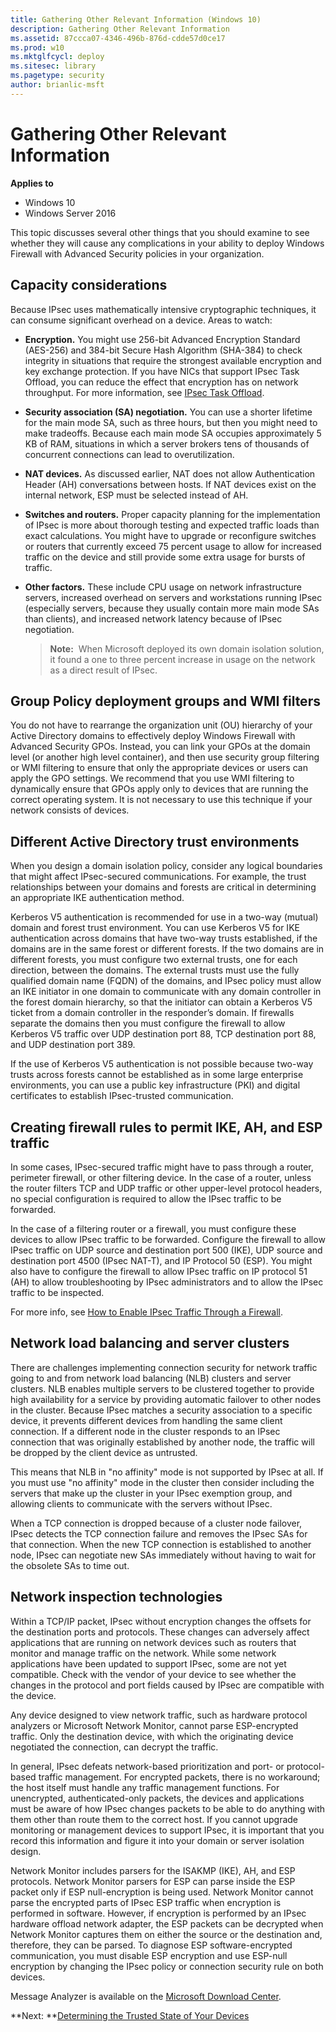 ```yaml
---
title: Gathering Other Relevant Information (Windows 10)
description: Gathering Other Relevant Information
ms.assetid: 87ccca07-4346-496b-876d-cdde57d0ce17
ms.prod: w10
ms.mktglfcycl: deploy
ms.sitesec: library
ms.pagetype: security
author: brianlic-msft
---
```


# Gathering Other Relevant Information

**Applies to**
-   Windows 10
-   Windows Server 2016

This topic discusses several other things that you should examine to see whether they will cause any complications in your ability to deploy Windows Firewall with Advanced Security policies in your organization.

## Capacity considerations

Because IPsec uses mathematically intensive cryptographic techniques, it can consume significant overhead on a device. Areas to watch:

-   **Encryption.** You might use 256-bit Advanced Encryption Standard (AES-256) and 384-bit Secure Hash Algorithm (SHA-384) to check integrity in situations that require the strongest available encryption and key exchange protection. If you have NICs that support IPsec Task Offload, you can reduce the effect that encryption has on network throughput. For more information, see [IPsec Task Offload](http://technet.microsoft.com/network/dd277647.aspx).

-   **Security association (SA) negotiation.** You can use a shorter lifetime for the main mode SA, such as three hours, but then you might need to make tradeoffs. Because each main mode SA occupies approximately 5  KB of RAM, situations in which a server brokers tens of thousands of concurrent connections can lead to overutilization.

-   **NAT devices.** As discussed earlier, NAT does not allow Authentication Header (AH) conversations between hosts. If NAT devices exist on the internal network, ESP must be selected instead of AH.

-   **Switches and routers.** Proper capacity planning for the implementation of IPsec is more about thorough testing and expected traffic loads than exact calculations. You might have to upgrade or reconfigure switches or routers that currently exceed 75 percent usage to allow for increased traffic on the device and still provide some extra usage for bursts of traffic.

-   **Other factors.** These include CPU usage on network infrastructure servers, increased overhead on servers and workstations running IPsec (especially servers, because they usually contain more main mode SAs than clients), and increased network latency because of IPsec negotiation.

    >**Note:**  When Microsoft deployed its own domain isolation solution, it found a one to three percent increase in usage on the network as a direct result of IPsec.

## Group Policy deployment groups and WMI filters

You do not have to rearrange the organization unit (OU) hierarchy of your Active Directory domains to effectively deploy Windows Firewall with Advanced Security GPOs. Instead, you can link your GPOs at the domain level (or another high level container), and then use security group filtering or WMI filtering to ensure that only the appropriate devices or users can apply the GPO settings. We recommend that you use WMI filtering to dynamically ensure that GPOs apply only to devices that are running the correct operating system. It is not necessary to use this technique if your network consists of devices.

## Different Active Directory trust environments

When you design a domain isolation policy, consider any logical boundaries that might affect IPsec-secured communications. For example, the trust relationships between your domains and forests are critical in determining an appropriate IKE authentication method.

Kerberos V5 authentication is recommended for use in a two-way (mutual) domain and forest trust environment. You can use Kerberos V5 for IKE authentication across domains that have two-way trusts established, if the domains are in the same forest or different forests. If the two domains are in different forests, you must configure two external trusts, one for each direction, between the domains. The external trusts must use the fully qualified domain name (FQDN) of the domains, and IPsec policy must allow an IKE initiator in one domain to communicate with any domain controller in the forest domain hierarchy, so that the initiator can obtain a Kerberos V5 ticket from a domain controller in the responder’s domain. If firewalls separate the domains then you must configure the firewall to allow Kerberos V5 traffic over UDP destination port 88, TCP destination port 88, and UDP destination port 389.

If the use of Kerberos V5 authentication is not possible because two-way trusts across forests cannot be established as in some large enterprise environments, you can use a public key infrastructure (PKI) and digital certificates to establish IPsec-trusted communication.

## Creating firewall rules to permit IKE, AH, and ESP traffic


In some cases, IPsec-secured traffic might have to pass through a router, perimeter firewall, or other filtering device. In the case of a router, unless the router filters TCP and UDP traffic or other upper-level protocol headers, no special configuration is required to allow the IPsec traffic to be forwarded.

In the case of a filtering router or a firewall, you must configure these devices to allow IPsec traffic to be forwarded. Configure the firewall to allow IPsec traffic on UDP source and destination port 500 (IKE), UDP source and destination port 4500 (IPsec NAT-T), and IP Protocol 50 (ESP). You might also have to configure the firewall to allow IPsec traffic on IP protocol 51 (AH) to allow troubleshooting by IPsec administrators and to allow the IPsec traffic to be inspected.

For more info, see [How to Enable IPsec Traffic Through a Firewall](https://go.microsoft.com/fwlink/?LinkId=45085).

## Network load balancing and server clusters

There are challenges implementing connection security for network traffic going to and from network load balancing (NLB) clusters and server clusters. NLB enables multiple servers to be clustered together to provide high availability for a service by providing automatic failover to other nodes in the cluster. Because IPsec matches a security association to a specific device, it prevents different devices from handling the same client connection. If a different node in the cluster responds to an IPsec connection that was originally established by another node, the traffic will be dropped by the client device as untrusted.

This means that NLB in "no affinity" mode is not supported by IPsec at all. If you must use "no affinity" mode in the cluster then consider including the servers that make up the cluster in your IPsec exemption group, and allowing clients to communicate with the servers without IPsec.

When a TCP connection is dropped because of a cluster node failover, IPsec detects the TCP connection failure and removes the IPsec SAs for that connection. When the new TCP connection is established to another node, IPsec can negotiate new SAs immediately without having to wait for the obsolete SAs to time out.

## Network inspection technologies

Within a TCP/IP packet, IPsec without encryption changes the offsets for the destination ports and protocols. These changes can adversely affect applications that are running on network devices such as routers that monitor and manage traffic on the network. While some network applications have been updated to support IPsec, some are not yet compatible. Check with the vendor of your device to see whether the changes in the protocol and port fields caused by IPsec are compatible with the device.

Any device designed to view network traffic, such as hardware protocol analyzers or Microsoft Network Monitor, cannot parse ESP-encrypted traffic. Only the destination device, with which the originating device negotiated the connection, can decrypt the traffic.

In general, IPsec defeats network-based prioritization and port- or protocol-based traffic management. For encrypted packets, there is no workaround; the host itself must handle any traffic management functions. For unencrypted, authenticated-only packets, the devices and applications must be aware of how IPsec changes packets to be able to do anything with them other than route them to the correct host. If you cannot upgrade monitoring or management devices to support IPsec, it is important that you record this information and figure it into your domain or server isolation design.

Network Monitor includes parsers for the ISAKMP (IKE), AH, and ESP protocols. Network Monitor parsers for ESP can parse inside the ESP packet only if ESP null-encryption is being used. Network Monitor cannot parse the encrypted parts of IPsec ESP traffic when encryption is performed in software. However, if encryption is performed by an IPsec hardware offload network adapter, the ESP packets can be decrypted when Network Monitor captures them on either the source or the destination and, therefore, they can be parsed. To diagnose ESP software-encrypted communication, you must disable ESP encryption and use ESP-null encryption by changing the IPsec policy or connection security rule on both devices.

Message Analyzer is available on the [Microsoft Download Center](https://www.microsoft.com/download/details.aspx?id=44226).

**Next: **[Determining the Trusted State of Your Devices](determining-the-trusted-state-of-your-devices.md)
